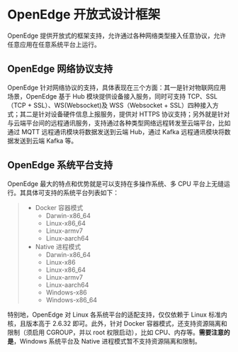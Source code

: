 
# OpenEdge 开放式设计框架

OpenEdge 提供开放式的框架支持，允许通过各种网络类型接入任意协议，允许任意应用在任意系统平台上运行。

## OpenEdge 网络协议支持

OpenEdge 针对网络协议的支持，具体表现在三个方面：其一是针对物联网应用场景，OpenEdge 基于 Hub 模块提供设备接入服务，同时可支持 TCP、SSL（TCP + SSL）、WS(Websocket)及 WSS（Websocket + SSL）四种接入方式；其二是针对设备硬件信息上报服务，提供对 HTTPS 协议支持；另外就是针对与云端平台间的远程通讯服务，支持通过各种类型网络远程转发至云端平台，比如通过 MQTT 远程通讯模块将数据发送到云端 Hub，通过 Kafka 远程通讯模块将数据发送到云端 Kafka 等。

## OpenEdge 系统平台支持

OpenEdge 最大的特点和优势就是可以支持在多操作系统、多 CPU 平台上无缝运行。其具体可支持的系统平台列表如下：

> + Docker 容器模式
>   - Darwin-x86_64
>   - Linux-x86_64
>   - Linux-armv7
>   - Linux-aarch64
> + Native 进程模式
>   - Darwin-x86_64
>   - Linux-x86
>   - Linux-x86_64
>   - Linux-armv7
>   - Linux-aarch64
>   - Windows-x86
>   - Windows-x86_64

特别地，OpenEdge 对 Linux 各系统平台的适配支持，仅仅依赖于 Linux 标准内核，且版本高于 2.6.32 即可。此外，针对 Docker 容器模式，还支持资源隔离和限制（须启用 CGROUP，并以 root 权限启动），比如 CPU、内存等。**需要注意的是**，Windows 系统平台及 Native 进程模式暂不支持资源隔离和限制。